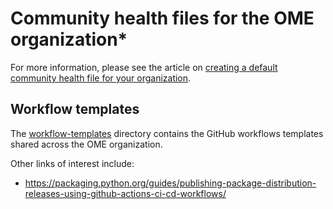 # Community health files for the OME organization*

For more information, please see the article on [creating a default community health file for your organization](https://help.github.com/en/articles/creating-a-default-community-health-file-for-your-organization).

## Workflow templates

The [workflow-templates](workflow-templates) directory contains the GitHub
workflows templates shared across the OME organization.

Other links of interest include:

- https://packaging.python.org/guides/publishing-package-distribution-releases-using-github-actions-ci-cd-workflows/
